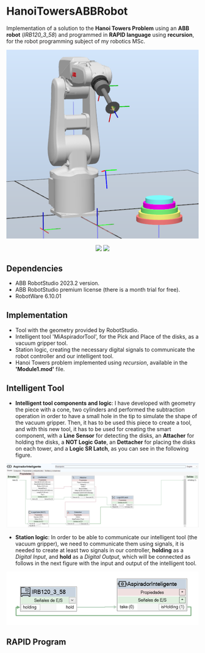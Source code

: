 # HanoiTowersABBRobot

Implementation of a solution to the **Hanoi Towers Problem** using an **ABB robot** (*IRB120_3_58*) and programmed in **RAPID language** using **recursion**, for the robot programming subject of my robotics MSc.

<p align="center">
  <img src="https://github.com/asierzd/HanoiTowersABBRobot/blob/main/imgs/HanoiTowers.png" alt="Hanoi Towers model">
</p>

<p align="center">
  <img src="https://img.shields.io/github/license/asierzd/HanoiTowersABBRobot?label=License&style=for-the-badge&color=yellow" href="https://opensource.org/license/gpl-3-0/"/>
  <img src="https://img.shields.io/github/languages/top/asierzd/HanoiTowersABBRobot?style=for-the-badge&color=green"/>
</p>

## Dependencies
- ABB RobotStudio 2023.2 version.
- ABB RobotStudio premium license (there is a month trial for free).
- RobotWare 6.10.01

## Implementation
- Tool with the geometry provided by RobotStudio.
- Intelligent tool 'MiAspiradorTool', for the Pick and Place of the disks, as a vacuum gripper tool.
- Station logic, creating the necessary digital signals to communicate the robot controller and our intelligent tool. 
- Hanoi Towers problem implemented using *recursion*, available in the **'Module1.mod'** file.

## Intelligent Tool

- **Intelligent tool components and logic**: I have developed with geometry the piece with a cone, two cylinders and performed the subtraction operation in order to have a small hole in the tip to simulate the shape of the vacuum gripper. Then, it has to be used this piece to create a tool, and with this new tool, it has to be used for creating the smart component, with a **Line Sensor** for detecting the disks, an **Attacher** for holding the disks, a **NOT Logic Gate**, an **Dettacher** for placing the disks on each tower, and a **Logic SR Latch**, as you can see in the following figure.

<p align="center">
  <img src="https://github.com/asierzd/HanoiTowersABBRobot/blob/main/imgs/IntelligentToolPickAndPlace.png" alt="Intelligent Tool">
</p>

- **Station logic**: In order to be able to communicate our intelligent tool (the vacuum gripper), we need to communicate them using signals, it is needed to create at least two signals in our controller, **holding** as a *Digital Input*, and **hold** as a *Digital Output*, which will be connected as follows in the next figure with the input and output of the intelligent tool.

<p align="center">
  <img src="https://github.com/asierzd/HanoiTowersABBRobot/blob/main/imgs/StationLogic.png" alt="Station Logic">
</p>

## RAPID Program


